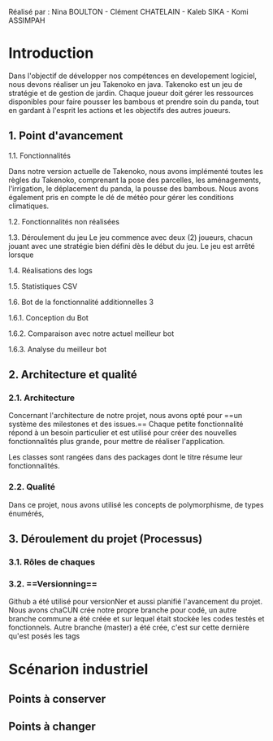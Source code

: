 Réalisé par : Nina BOULTON - Clément CHATELAIN - Kaleb SIKA - Komi ASSIMPAH


# Introduction
Dans l'objectif de développer nos compétences en developement logiciel, nous devons réaliser un jeu Takenoko en java. Takenoko est un jeu de stratégie et de gestion de jardin. Chaque joueur doit gérer les ressources disponibles pour faire pousser les bambous et prendre soin du panda, tout en gardant à l'esprit les actions et les objectifs des autres joueurs.


## 1. Point d'avancement

1.1. Fonctionnalités

Dans notre version actuelle de Takenoko, nous avons implémenté toutes les règles du Takenoko, comprenant la pose des parcelles, les aménagements, l'irrigation, le déplacement du panda, la pousse des bambous. Nous avons également pris en compte le dé de météo pour gérer les conditions climatiques.

1.2. Fonctionnalités non réalisées


1.3. Déroulement du jeu
Le jeu commence avec deux (2) joueurs, chacun jouant avec une stratégie bien défini dès le début du jeu.
Le jeu est arrêté lorsque

1.4. Réalisations des logs

1.5. Statistiques CSV



1.6. Bot de la fonctionnalité additionnelles 3

1.6.1. Conception du Bot

1.6.2. Comparaison avec notre actuel meilleur bot

1.6.3. Analyse du meilleur bot

## 2. Architecture et qualité

### 2.1. Architecture

Concernant l'architecture de notre projet, nous avons opté pour ==un système des milestones et des issues.== Chaque petite fonctionnalité répond à un besoin particulier et est utilisé pour créer des nouvelles fonctionnalités plus grande, pour mettre de réaliser l'application.

Les classes sont rangées dans des packages dont le titre résume leur fonctionnalités.

### 2.2. Qualité

Dans ce projet, nous avons utilisé les concepts de polymorphisme, de types énumérés,

## 3. Déroulement du projet (Processus)

### 3.1. Rôles de chaques

### 3.2. ==Versionning==

Github a été utilisé pour versionNer et aussi planifié l'avancement du projet. Nous avons chaCUN crée notre propre branche pour codé, un autre branche commune a été créée et sur lequel était stockée les codes testés et fonctionnels. Autre branche (master) a été crée, c'est sur cette dernière qu'est posés les tags


# Scénarion industriel
## Points à conserver


## Points à changer

